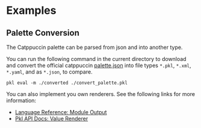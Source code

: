 # Examples

## Palette Conversion

The Catppuccin palette can be parsed from json and into another type.

You can run the following command in the current directory to download and convert the official catppuccin [palette.json](<[palette.json](https://github.com/catppuccin/palette/blob/main/palette.json)>) into file types `*.pkl`, `*.xml`, `*.yaml`, and as `*.json`, to compare.

```
pkl eval -m ./converted ./convert_palette.pkl
```

You can also implement you own renderers. See the following links for more information:

- [Language Reference: Module Output](https://pkl-lang.org/main/current/language-reference/index.html#module-output)
- [Pkl API Docs: Value Renderer](https://pkl-lang.org/package-docs/pkl/current/base/ValueRenderer.html)
